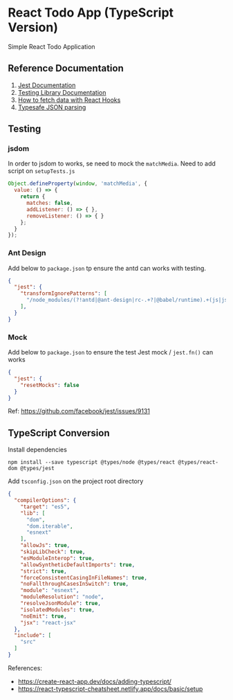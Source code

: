 # React Todo App (TypeScript Version)

Simple React Todo Application

## Reference Documentation
1. [Jest Documentation](https://jestjs.io/docs/getting-started)
2. [Testing Library Documentation](https://testing-library.com/docs/)
3. [How to fetch data with React Hooks](https://www.robinwieruch.de/react-hooks-fetch-data/)
4. [Typesafe JSON parsing](https://www.pluralsight.com/tech-blog/taming-dynamic-data-in-typescript/)

## Testing
### jsdom
In order to jsdom to works, se need to mock the `matchMedia`. Need to add script on `setupTests.js`
```javascript
Object.defineProperty(window, 'matchMedia', {
  value: () => {
    return {
      matches: false,
      addListener: () => { },
      removeListener: () => { }
    };
  }
});
```

### Ant Design
Add below to `package.json` tp ensure the antd can works with testing.
```json
{
  "jest": {
    "transformIgnorePatterns": [
      "/node_modules/(?!antd|@ant-design|rc-.+?|@babel/runtime).+(js|jsx)$"
    ],
  }
}
```

### Mock
Add below to `package.json` to ensure the test Jest mock / `jest.fn()` can works

```json
{
  "jest": {
    "resetMocks": false
  }
}
```

Ref: https://github.com/facebook/jest/issues/9131

## TypeScript Conversion

Install dependencies
```
npm install --save typescript @types/node @types/react @types/react-dom @types/jest
```

Add `tsconfig.json` on the project root directory
```json
{
  "compilerOptions": {
    "target": "es5",
    "lib": [
      "dom",
      "dom.iterable",
      "esnext"
    ],
    "allowJs": true,
    "skipLibCheck": true,
    "esModuleInterop": true,
    "allowSyntheticDefaultImports": true,
    "strict": true,
    "forceConsistentCasingInFileNames": true,
    "noFallthroughCasesInSwitch": true,
    "module": "esnext",
    "moduleResolution": "node",
    "resolveJsonModule": true,
    "isolatedModules": true,
    "noEmit": true,
    "jsx": "react-jsx"
  },
  "include": [
    "src"
  ]
}
```

References:
- https://create-react-app.dev/docs/adding-typescript/
- https://react-typescript-cheatsheet.netlify.app/docs/basic/setup